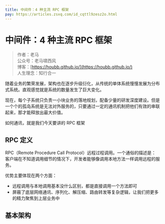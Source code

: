 ```yaml
---
title: 中间件：4 种主流 RPC 框架
pay: https://articles.zsxq.com/id_cqttl9zesz2o.html
---
```



#  中间件：4 种主流 RPC 框架


> 作者：老马
> <br/>公众号：老马啸西风
> <br/> 博客：[https://houbb.github.io/](https://houbb.github.io/)
> <br/> 人生理念：知行合一



随着业务的繁荣发展，架构也在逐步升级衍化，从传统的单体系统慢慢发展为分布式系统。直观感觉就是系统的数量发生了巨大变化。

现在，每个子系统只负责一小块业务的落地规划，配备少量的研发深度建设。但是一个个的孤岛系统是无法对外服务的，只要通过一定的通讯机制把他们有效的串联起来，那才能释放出最大价值。

如何通讯，就是我们今天要讲的 RPC 框架

## RPC 定义
RPC（Remote Procedure Call Protocol）远程过程调用。一个通俗的描述是：客户端在不知道调用细节的情况下，开发者能够像调用本地方法一样调用远程的服务。

优势主要体现在两个方面：

- 远程调用与本地调用基本没什么区别，都是直接调用一个方法即可
- 屏蔽了底层网络通讯、序列化、解压缩、路由转发等复杂逻辑，让我们把更多的精力聚焦到上层业务中

## 基本架构
